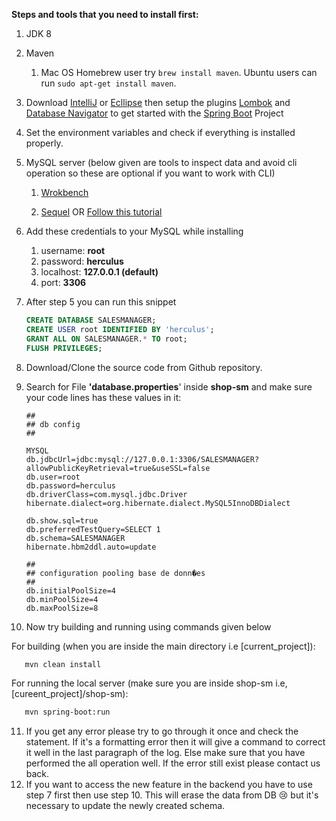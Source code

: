**Steps and tools that you need to install first:**

1. JDK 8

2. Maven

   1. Mac OS Homebrew user try `brew install maven`. Ubuntu users can run `sudo apt-get install maven`.

3. Download [IntelliJ](https://www.jetbrains.com/idea/) or [Ecllipse]( https://www.eclipse.org/downloads/) then setup the plugins [Lombok](https://projectlombok.org/setup/maven) and [Database Navigator](https://plugins.jetbrains.com/plugin/1800-database-navigator) to get started with the [Spring Boot](https://spring.io/quickstart) Project

4. Set the environment variables and check if everything is installed properly.

5. MySQL server (below given are tools to inspect data and avoid cli operation so these are optional if you want to work with CLI)

   1. [Wrokbench](https://www.mysql.com/products/workbench/)

   2. [Sequel](https://sequelpro.com/docs/get-started/get-connected/local-mysql) OR [Follow this tutorial](https://youtu.be/UcpHkYfWarM)

6. Add these credentials to your MySQL while installing 

   1. username: **root**
   2. password: **herculus**
   3. localhost: **127.0.0.1 (default)**
   4. port: **3306**

7. After step 5 you can run this snippet

   ```sql
   CREATE DATABASE SALESMANAGER;
   CREATE USER root IDENTIFIED BY 'herculus';
   GRANT ALL ON SALESMANAGER.* TO root;
   FLUSH PRIVILEGES;
   ```

8. Download/Clone the source code from Github repository.

9. Search for  File **'database.properties**' inside **shop-sm** and make sure your code lines has these values in it:

   ```properties
   ##
   ## db config
   ##
   
   MYSQL
   db.jdbcUrl=jdbc:mysql://127.0.0.1:3306/SALESMANAGER?allowPublicKeyRetrieval=true&useSSL=false
   db.user=root
   db.password=herculus
   db.driverClass=com.mysql.jdbc.Driver
   hibernate.dialect=org.hibernate.dialect.MySQL5InnoDBDialect
   
   db.show.sql=true
   db.preferredTestQuery=SELECT 1
   db.schema=SALESMANAGER
   hibernate.hbm2ddl.auto=update
   
   ##
   ## configuration pooling base de donn�es
   ##
   db.initialPoolSize=4
   db.minPoolSize=4
   db.maxPoolSize=8
   ```

10. Now try building and running using commands given below

   For building (when you are inside the main directory i.e [current_project]):

```bash
   mvn clean install
```

   For running the local server (make sure you are inside shop-sm i.e, [cureent_project]/shop-sm):

```bash
   mvn spring-boot:run
```

11. If you get any error please try to go through it once and check the statement. If it's a formatting error then it will give a command to correct it well in the last paragraph of the log. Else make sure that you have performed the all operation well. If the error still exist please contact us back. 
12. If you want to access the new feature in the backend you have to use step 7 first then use step 10. This will erase the data from DB :cry: but it's necessary to update the newly created schema.